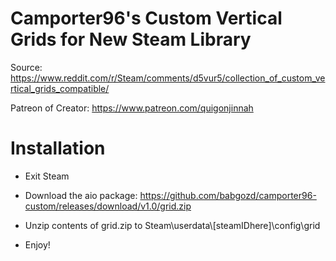 # Camporter96's Custom Vertical Grids for New Steam Library

Source: https://www.reddit.com/r/Steam/comments/d5vur5/collection_of_custom_vertical_grids_compatible/

Patreon of Creator: https://www.patreon.com/quigonjinnah

# Installation

* Exit Steam

* Download the aio package: https://github.com/babgozd/camporter96-custom/releases/download/v1.0/grid.zip

* Unzip contents of grid.zip to Steam\userdata\\[steamIDhere]\config\grid

* Enjoy!
